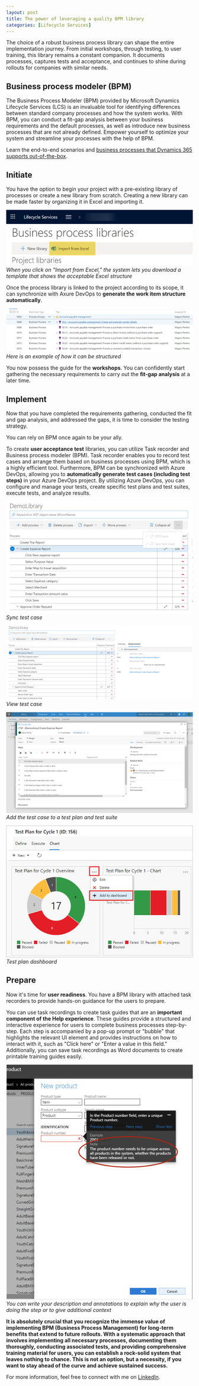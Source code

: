 ```yaml
---
layout: post
title: The power of leveraging a quality BPM library
categories: [Lifecycle Services]
---
```

The choice of a robust business process library can shape the entire implementation journey. From initial workshops, through testing, to user training, this library remains a constant companion. It documents processes, captures tests and acceptance, and continues to shine during rollouts for companies with similar needs.

## Business process modeler (BPM)
The Business Process Modeler (BPM) provided by Microsoft Dynamics Lifecycle Services (LCS) is an invaluable tool for identifying differences between standard company processes and how the system works. With BPM, you can conduct a fit-gap analysis between your business requirements and the default processes, as well as introduce new business processes that are not already defined. Empower yourself to optimize your system and streamline your processes with the help of BPM.

Learn the end-to-end scenarios and [business processes that Dynamics 365 supports out-of-the-box](https://learn.microsoft.com/en-us/dynamics365/guidance/business-processes/).

## Initiate
You have the option to begin your project with a pre-existing library of processes or create a new library from scratch. Creating a new library can be made faster by organizing it in Excel and importing it.

![](/images/the-power-of-leveraging-a-quality-BPM-library/bpm-import.png)
_When you click on "Import from Excel," the system lets you download a template that shows the acceptable Excel structure_

Once the process library is linked to the project according to its scope, it can synchronize with Axure DevOps to **generate the work item structure automatically**.

![](/images/the-power-of-leveraging-a-quality-BPM-library/bpm-devops.png)
_Here is an example of how it can be structured_

You now possess the guide for the **workshops**. You can confidently start gathering the necessary requirements to carry out the **fit-gap analysis** at a later time.

## Implement
Now that you have completed the requirements gathering, conducted the fit and gap analysis, and addressed the gaps, it is time to consider the testing strategy.

You can rely on BPM once again to be your ally.

To create **user acceptance test** libraries, you can utilize Task recorder and Business process modeler (BPM). Task recorder enables you to record test cases and arrange them based on business processes using BPM, which is a highly efficient tool. Furthermore, BPM can be synchronized with Azure DevOps, allowing you to **automatically generate test cases (including test steps)** in your Azure DevOps project. By utilizing Azure DevOps, you can configure and manage your tests, create specific test plans and test suites, execute tests, and analyze results.

![](/images/the-power-of-leveraging-a-quality-BPM-library/sync_test_case.png)
_Sync test case_

![](/images/the-power-of-leveraging-a-quality-BPM-library/view_test_case.png)
_View test case_

![](/images/the-power-of-leveraging-a-quality-BPM-library/test_case_details.png)
_Add the test case to a test plan and test suite_

![](/images/the-power-of-leveraging-a-quality-BPM-library/add-dashboard-chart.png)
_Test plan dashboard_

## Prepare
Now it's time for **user readiness**. You have a BPM library with attached task recorders to provide hands-on guidance for the users to prepare.

You can use task recordings to create task guides that are an **important component of the Help experience**. These guides provide a structured and interactive experience for users to complete business processes step-by-step. Each step is accompanied by a pop-up prompt or "bubble" that highlights the relevant UI element and provides instructions on how to interact with it, such as "Click here" or "Enter a value in this field." Additionally, you can save task recordings as Word documents to create printable training guides easily.

![](/images/the-power-of-leveraging-a-quality-BPM-library/screen4.png)
_You can write your description and annotations to explain why the user is doing the step or to give additional context_

**It is absolutely crucial that you recognize the immense value of implementing BPM (Business Process Management) for long-term benefits that extend to future rollouts. With a systematic approach that involves implementing all necessary processes, documenting them thoroughly, conducting associated tests, and providing comprehensive training material for users, you can establish a rock-solid system that leaves nothing to chance. This is not an option, but a necessity, if you want to stay ahead of the curve and achieve sustained success.**

For more information, feel free to connect with me on [LinkedIn](https://www.linkedin.com/in/magnomgp).